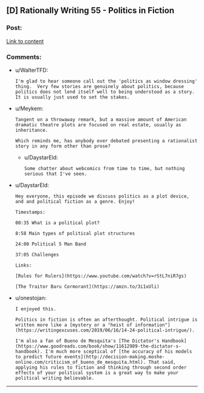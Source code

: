## [D] Rationally Writing 55 - Politics in Fiction

### Post:

[Link to content](http://daystareld.com/podcast/rationally-writing-55/)

### Comments:

- u/WalterTFD:
  ```
  I'm glad to hear someone call out the 'politics as window dressing' thing.  Very few stories are genuinely about politics, because politics does not lend itself well to being understood as a story.  It is usually just used to set the stakes.
  ```

- u/Meykem:
  ```
  Tangent on a throwaway remark, but a massive amount of American dramatic theatre plots are focused on real estate, usually as  inheritance.

  Which reminds me, has anybody ever debated presenting a rationalist story in any form other than prose?
  ```

  - u/DaystarEld:
    ```
    Some chatter about webcomics from time to time, but nothing serious that I've seen.
    ```

- u/DaystarEld:
  ```
  Hey everyone, this episode we discuss politics as a plot device, and and political fiction as a genre. Enjoy!

  Timestamps:

  00:35 What is a political plot?

  8:58 Main types of political plot structures

  24:00 Political 5 Man Band

  37:05 Challenges

  Links:

  [Rules for Rulers](https://www.youtube.com/watch?v=rStL7niR7gs)

  [The Traitor Baru Cormorant](https://amzn.to/3i1xUli)
  ```

- u/onestojan:
  ```
  I enjoyed this. 

  Politics in fiction is often an afterthought. Political intrigue is written more like a [mystery or a "heist of information"](https://writingexcuses.com/2019/06/16/14-24-political-intrigue/).

  I'm also a fan of Bueno de Mesquita's [The Dictator's Handbook](https://www.goodreads.com/book/show/11612989-the-dictator-s-handbook). I'm much more sceptical of [the accuracy of his models to predict future events](http://decision-making.moshe-online.com/criticism_of_bueno_de_mesquita.html). That said, applying his rules to fiction and thinking through second order effects of your political system is a great way to make your political writing believable.
  ```

---

